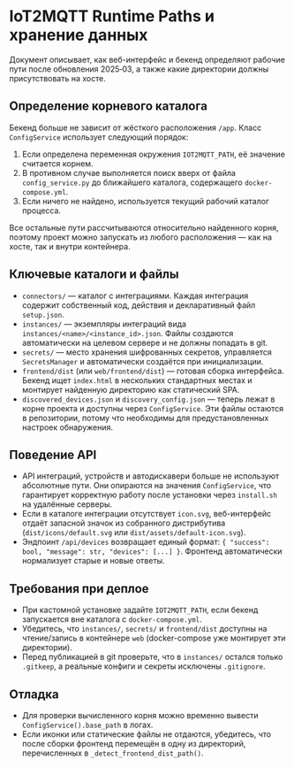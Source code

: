 # IoT2MQTT Runtime Paths и хранение данных

Документ описывает, как веб-интерфейс и бекенд определяют рабочие пути после обновления 2025‑03, а также какие директории должны присутствовать на хосте.

## Определение корневого каталога

Бекенд больше не зависит от жёсткого расположения `/app`. Класс `ConfigService` использует следующий порядок:

1. Если определена переменная окружения `IOT2MQTT_PATH`, её значение считается корнем.
2. В противном случае выполняется поиск вверх от файла `config_service.py` до ближайшего каталога, содержащего `docker-compose.yml`.
3. Если ничего не найдено, используется текущий рабочий каталог процесса.

Все остальные пути рассчитываются относительно найденного корня, поэтому проект можно запускать из любого расположения — как на хосте, так и внутри контейнера.

## Ключевые каталоги и файлы

- `connectors/` — каталог с интеграциями. Каждая интеграция содержит собственный код, действия и декларативный файл `setup.json`.
- `instances/` — экземпляры интеграций вида `instances/<name>/<instance_id>.json`. Файлы создаются автоматически на целевом сервере и не должны попадать в git.
- `secrets/` — место хранения шифрованных секретов, управляется `SecretsManager` и автоматически создаётся при инициализации.
- `frontend/dist` (или `web/frontend/dist`) — готовая сборка интерфейса. Бекенд ищет `index.html` в нескольких стандартных местах и монтирует найденную директорию как статический SPA.
- `discovered_devices.json` и `discovery_config.json` — теперь лежат в корне проекта и доступны через `ConfigService`. Эти файлы остаются в репозитории, потому что необходимы для предустановленных настроек обнаружения.

## Поведение API

- API интеграций, устройств и автодискавери больше не используют абсолютные пути. Они опираются на значения `ConfigService`, что гарантирует корректную работу после установки через `install.sh` на удалённые серверы.
- Если в каталоге интеграции отсутствует `icon.svg`, веб-интерфейс отдаёт запасной значок из собранного дистрибутива (`dist/icons/default.svg` или `dist/assets/default-icon.svg`).
- Эндпоинт `/api/devices` возвращает единый формат: `{ "success": bool, "message": str, "devices": [...] }`. Фронтенд автоматически нормализует старые и новые ответы.

## Требования при деплое

- При кастомной установке задайте `IOT2MQTT_PATH`, если бекенд запускается вне каталога с `docker-compose.yml`.
- Убедитесь, что `instances/`, `secrets/` и `frontend/dist` доступны на чтение/запись в контейнере `web` (docker-compose уже монтирует эти директории).
- Перед публикацией в git проверьте, что в `instances/` остался только `.gitkeep`, а реальные конфиги и секреты исключены `.gitignore`.

## Отладка

- Для проверки вычисленного корня можно временно вывести `ConfigService().base_path` в логах.
- Если иконки или статические файлы не отдаются, убедитесь, что после сборки фронтенд перемещён в одну из директорий, перечисленных в `_detect_frontend_dist_path()`.
